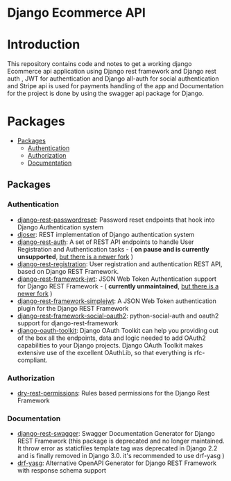 # Django Ecommerce API
# Introduction
 This repository contains code and notes to get a working django Ecommerce api application
 using Django rest framework and Django rest auth , JWT for authentication and
 Django all-auth for social authentication and Stripe api is used for payments
 handling of the app and Documentation for the project is done by using the
 swagger api package for Django.

# Packages 

- [Packages](#packages)
  - [Authentication](#authentication)
  - [Authorization](#authorization)
  - [Documentation](#documentation)

## Packages

  ### Authentication
  * [django-rest-passwordreset](https://github.com/anx-ckreuzberger/django-rest-passwordreset): Password reset endpoints that hook into Django Authentication system
  * [djoser](https://github.com/sunscrapers/djoser): REST implementation of Django authentication system
  * [django-rest-auth](https://github.com/Tivix/django-rest-auth/): A set of REST API endpoints to handle User Registration and Authentication tasks - ( **on pause and is currently unsupported**, [but there is a newer fork](https://github.com/jazzband/dj-rest-auth) )
  * [django-rest-registration](https://github.com/apragacz/django-rest-registration): User registration and authentication REST API, based on Django REST Framework.
  * [django-rest-framework-jwt](https://github.com/GetBlimp/django-rest-framework-jwt/): JSON Web Token Authentication support for Django REST Framework - ( **currently unmaintained**, [but there is a newer fork](https://github.com/Styria-Digital/django-rest-framework-jwt) )
  * [django-rest-framework-simplejwt](https://github.com/davesque/django-rest-framework-simplejwt): A JSON Web Token authentication plugin for the Django REST Framework
  * [django-rest-framework-social-oauth2](https://github.com/PhilipGarnero/django-rest-framework-social-oauth2): python-social-auth and oauth2 support for django-rest-framework
  * [django-oauth-toolkit](https://github.com/jazzband/django-oauth-toolkit): Django OAuth Toolkit can help you providing out of the box all the endpoints, data and logic needed to add OAuth2 capabilities to your Django projects. Django OAuth Toolkit makes extensive use of the excellent OAuthLib, so that everything is rfc-compliant.

  ### Authorization

  * [dry-rest-permissions](https://github.com/dbkaplan/dry-rest-permissions): Rules based permissions for the Django Rest Framework

  ### Documentation
  * [django-rest-swagger](https://github.com/marcgibbons/django-rest-swagger): Swagger Documentation Generator for Django REST Framework (this package is deprecated and no longer maintained. It throw error as staticfiles template tag was deprecated in Django 2.2 and is finally removed in Django 3.0. it's recommended to use drf-yasg )
  * [drf-yasg](https://github.com/axnsan12/drf-yasg): Alternative OpenAPI Generator for Django REST Framework with response schema support